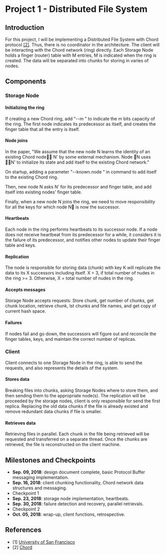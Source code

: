 # Project 1 - Distributed File System

## Introduction

For this project, I will be implementing a Distributed File System with Chord protocol [[2]](#references). Thus, there is no coordinator in the architecture. The client will be interacting with the Chord network (ring) directly. Each Storage Node holds a finger (router) table with M entries, M is indicated when the ring is created. The data will be separated into chunks for storing in varies of nodes. 

## Components

### Storage Node

#### Initializing the ring

If creating a new Chord ring, add "--m <number of m>" to indicate the m bits capacity of the ring. The first node indicates its predecessor as itself, and creates the finger table that all the entry is itself.

#### Node joins

In the paper, "We assume that the new node N learns the identity of an existing Chord node􏰕􏰂 N' by some external mechanism. Node 􏰕N uses 􏰕􏰂N' to initialize its state and add itself to the existing Chord network."

On startup, adding a parameter "--known.node <node ip:port>" in command to add itself to the existing Chord ring.

Then, new node N asks N' for its predecessor and finger table, and add itself into existing nodes' finger table.

Finally, when a new node N joins the ring, we need to move responsibility for all the keys for which node N􏰕 is now the successor.

#### Heartbeats

Each node in the ring performs heartbeats to its successor node. If a node does not receive heartbeat from its predecessor for a while, it considers it is the failure of its predecessor, and notifies other nodes to update their finger table and keys.

#### Replication

The node is responsible for storing data (chunk) with key K will replicate the data to its X successors including itself. X = 3, if total number of nudes in the ring >= 3. Otherwise, X = total number of nudes in the ring.

#### Accepts messages

Storage Node accepts requests: Store chunk, get number of chunks, get chunk location, retrieve chunk, lst chunks and file names, and get copy of current hash space.

#### Failures

If nodes fail and go down, the successors will figure out and reconcile the finger tables, keys, and maintain the correct number of replicas.

### Client

Client connects to one Storage Node in the ring, is able to send the requests, and also represents the details of the system.

#### Stores data

Breaking files into chunks, asking Storage Nodes where to store them, and then sending them to the appropriate node(s). The replication will be proceeded by the storage nodes, client is only responsible for send the first replica. Replacing the old data chunks if the file is already existed and remove redundant data chunks if file is smaller.

#### Retrieves data

Retrieving files in parallel. Each chunk in the file being retrieved will be requested and transferred on a separate thread. Once the chunks are retrieved, the file is reconstructed on the client machine.

## Milestones and Checkpoints

* **Sep. 09, 2018**: design document complete, basic Protocol Buffer messaging implementation.
* **Sep. 16, 2018**: client chunking functionality, Chord network data structures and messaging.
* Checkpoint 1
* **Sep. 23, 2018**: storage node implementation, heartbeats.
* **Sep. 30, 2018**: failure detection and recovery, parallel retrievals.
* Checkpoint 2
* **Oct. 05, 2018**: wrap-up, client functions, retrospective.

## References

* [1] [University of San Francisco](https://www.usfca.edu)
* [2] [Chord](https://www.cs.usfca.edu/~mmalensek/cs677/schedule/papers/stoica2001chord.pdf)
